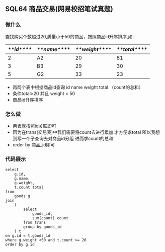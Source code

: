 ## SQL64 商品交易(网易校招笔试真题)

### 做什么

查找购买个数超过20,质量小于50的商品，按照商品id升序排序,如:

| ***\**\*id\*\**\*** | ***\**\*name\*\**\*** | ***\**\*weight\*\**\*** | ***\**\*total\*\**\*** |
| ------------------- | --------------------- | ----------------------- | ---------------------- |
| 2                   | A2                    | 20                      | 81                     |
| 3                   | B3                    | 29                      | 30                     |
| 5                   | G2                    | 33                      | 23                     |

- 再两个表中根据商品id查询 id name weight   total （count的总和）
- 条件total>20 并且 weight < 50 
- 商品id升序排序



### 怎么做

- 两表就按照id关联即可
- 因为在trans(交易表)中我们需要将count去进行累加 才方便求total  所以我想到写一个子查询去对商品id分组 进而求count的总和
- order by 商品_id即可

### 代码展示

```
select
    g.id,
    g.name,
    g.weight,
    t.count total
from 
    goods g
join 
    (
        select
            goods_id,
            sum(count) count
        from trans
        group by goods_id
    ) t
on g.id = t.goods_id
where g.weight <50 and t.count >= 20
order by g.id
```